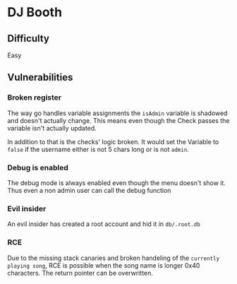 # DJ Booth

## Difficulty

Easy

## Vulnerabilities

### Broken register

The way go handles variable assignments the `isAdmin` variable is shadowed and doesn't actually change.
This means even though the Check passes the variable isn't actually updated.

In addition to that is the checks' logic broken. It would set the Variable to `false` if the username
either is not 5 chars long or is not `admin`.

### Debug is enabled

The debug mode is always enabled even though the menu doesn't show it. Thus even a non admin user can
call the debug function

### Evil insider

An evil insider has created a root account and hid it in `db/.root.db`

### RCE

Due to the missing stack canaries and broken handeling of the `currently playing song`, RCE is possible
when the song name is longer 0x40 characters. The return pointer can be overwritten.
